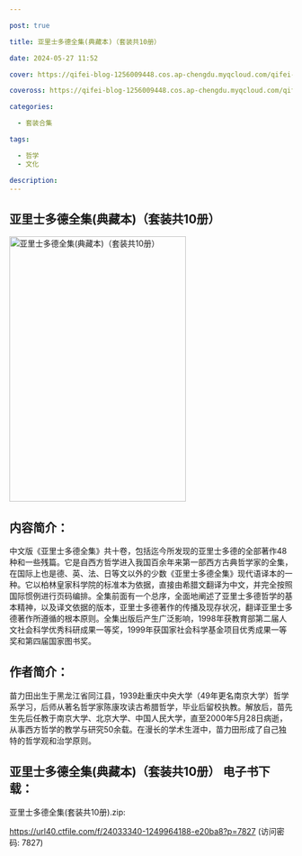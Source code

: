 ```yaml
---

post: true

title: 亚里士多德全集(典藏本)（套装共10册）

date: 2024-05-27 11:52

cover: https://qifei-blog-1256009448.cos.ap-chengdu.myqcloud.com/qifei-blog/6620ca4c0ea9cb1403d2eb15.jpg

coveross: https://qifei-blog-1256009448.cos.ap-chengdu.myqcloud.com/qifei-blog/6620ca4c0ea9cb1403d2eb15.jpg

categories:

  - 套装合集

tags:

  - 哲学
  - 文化

description:
---
```


## 亚里士多德全集(典藏本)（套装共10册）
<img alt=" 亚里士多德全集(典藏本)（套装共10册）" class="aligncenter loading" data-was-processed="true" decoding="async" fetchpriority="high" height="471" src="https://qifei-blog-1256009448.cos.ap-chengdu.myqcloud.com/qifei-blog/6620ca4c0ea9cb1403d2eb15.jpg" style="cursor: zoom-in;" width="314"/>

## 内容简介：

中文版《亚里士多德全集》共十卷，包括迄今所发现的亚里士多德的全部著作48种和一些残篇。它是自西方哲学进入我国百余年来第一部西方古典哲学家的全集，在国际上也是德、英、法、日等文以外的少数《亚里士多德全集》现代语译本的一种。它以柏林皇家科学院的标准本为依据，直接由希腊文翻译为中文，并完全按照国际惯例进行页码编排。全集前面有一个总序，全面地阐述了亚里士多德哲学的基本精神，以及译文依据的版本，亚里士多德著作的传播及现存状况，翻译亚里士多德著作所遵循的根本原则。全集出版后产生广泛影响，1998年获教育部第二届人文社会科学优秀科研成果一等奖，1999年获国家社会科学基金项目优秀成果一等奖和第四届国家图书奖。

## 作者简介：

苗力田出生于黑龙江省同江县，1939赴重庆中央大学（49年更名南京大学）哲学系学习，后师从著名哲学家陈康攻读古希腊哲学，毕业后留校执教。解放后，苗先生先后任教于南京大学、北京大学、中国人民大学，直至2000年5月28日病逝，从事西方哲学的教学与研究50余载。在漫长的学术生涯中，苗力田形成了自己独特的哲学观和治学原则。

## 亚里士多德全集(典藏本)（套装共10册） 电子书下载：
亚里士多德全集(套装共10册).zip: 

https://url40.ctfile.com/f/24033340-1249964188-e20ba8?p=7827 (访问密码: 7827)
